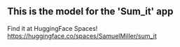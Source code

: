 ## This is the model for the 'Sum_it' app ##

 Find it at HuggingFace Spaces!
 https://huggingface.co/spaces/SamuelMiller/sum_it 